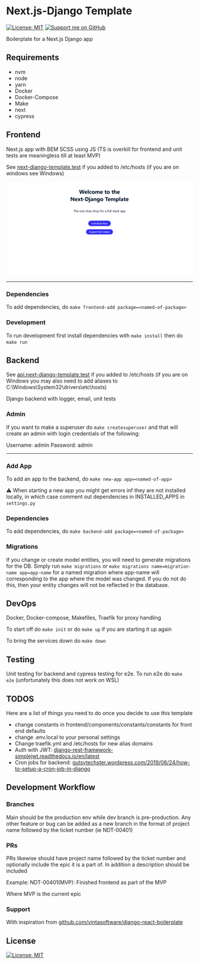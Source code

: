 # Next.js-Django Template

[![License: MIT](https://img.shields.io/badge/License-MIT-blue.svg)](https://opensource.org/licenses/MIT) [![Support me on GitHub](https://img.shields.io/badge/Support-GitHub-ff69b4)](https://github.com/sponsors/Zeyu-Li)

Boilerplate for a Next.js Django app

## Requirements

- nvm
- node
- yarn
- Docker
- Docker-Compose
- Make
- next
- cypress

## Frontend

Next.js app with BEM SCSS using JS (TS is overkill for frontend and unit tests are meaningless till at least MVP)

See [next-django-template.test](http://next-django-template.test/) if you added to /etc/hosts (if you are on windows see Windows)

![front.png](./front.png)

---

### Dependencies

To add dependencies, do `make frontend-add package=<named-of-package>`

### Development

To run development first install dependencies with `make install` then do `make run`

## Backend

See [api.next-django-template.test](api.next-django-template.test/) if you added to /etc/hosts (if you are on Windows you may also need to add aliases to C:\Windows\System32\drivers\etc\hosts)

Django backend with logger, email, unit tests

### Admin

If you want to make a superuser do `make createsuperuser` and that will create an admin with login credentials of the following:

Username: admin
Password: admin

---

### Add App

To add an app to the backend, do `make new-app app=<named-of-app>`

⚠ When starting a new app you might get errors inf they are not installed locally, in which case comment out dependencies in INSTALLED_APPS in `settings.py`

### Dependencies

To add dependencies, do `make backend-add package=<named-of-package>`

### Migrations

If you change or create model entities, you will need to generate migrations for the DB. Simply run `make migrations` or `make migrations name=migration-name app=app-name` for a named migration where app-name will corresponding to the app where the model was changed. If you do not do this, then your entity changes will not be reflected in the database.

## DevOps

Docker, Docker-compose, Makefiles, Traefik for proxy handling

To start off do `make init` or do `make up` if you are starting it up again

To bring the services down do `make down`

## Testing

Unit testing for backend and cypress testing for e2e. To run e2e do `make e2e` (unfortunately this does not work on WSL)

## TODOS

Here are a list of things you need to do once you decide to use this template

- change constants in frontend/components/constants/constants for front end defaults
- change .env.local to your personal settings
- Change traefik.yml and /etc/hosts for new alias domains
- Auth with JWT: [django-rest-framework-simplejwt.readthedocs.io/en/latest](https://django-rest-framework-simplejwt.readthedocs.io/en/latest/)
- Cron jobs for backend: [gutsytechster.wordpress.com/2019/06/24/how-to-setup-a-cron-job-in-django](https://gutsytechster.wordpress.com/2019/06/24/how-to-setup-a-cron-job-in-django/)

## Development Workflow

### Branches

Main should be the production env while dev branch is pre-production. Any other feature or bug can be added as a new branch in the format of project name followed by the ticket number (ie NDT-00401)

### PRs

PRs likewise should have project name followed by the ticket number and optionally include the epic it is a part of. In addition a description should be included

Example: NDT-00401(MVP): Finished frontend as part of the MVP

Where MVP is the current epic

### Support

With inspiration from [github.com/vintasoftware/django-react-boilerplate](https://github.com/vintasoftware/django-react-boilerplate)

## License

[![License: MIT](https://img.shields.io/badge/License-MIT-blue.svg)](https://opensource.org/licenses/MIT)

